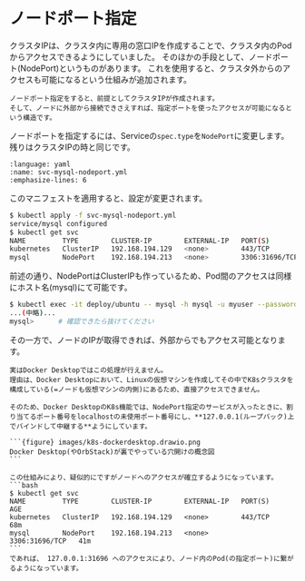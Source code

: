 # ノードポート指定

クラスタIPは、クラスタ内に専用の窓口IPを作成することで、クラスタ内のPodからアクセスできるようにしていました。
そのほかの手段として、ノードポート(NodePort)というものがあります。
これを使用すると、クラスタ外からのアクセスも可能になるという仕組みが追加されます。

```{note}
ノードポート指定をすると、前提としてクラスタIPが作成されます。
そして、ノードに外部から接続できさえすれば、指定ポートを使ったアクセスが可能になるという構造です。
```

ノードポートを指定するには、Serviceの`spec.type`を`NodePort`に変更します。
残りはクラスタIPの時と同じです。

```{literalinclude} sources/svc-mysql-nodeport.yml
:language: yaml
:name: svc-mysql-nodeport.yml
:emphasize-lines: 6
```

このマニフェストを適用すると、設定が変更されます。

```bash
$ kubectl apply -f svc-mysql-nodeport.yml
service/mysql configured
$ kubectl get svc
NAME         TYPE        CLUSTER-IP        EXTERNAL-IP   PORT(S)          AGE
kubernetes   ClusterIP   192.168.194.129   <none>        443/TCP          68m
mysql        NodePort    192.168.194.213   <none>        3306:31696/TCP   41m <-- 31696がノードポート
```

前述の通り、NodePortはClusterIPも作っているため、Pod間のアクセスは同様にホスト名(mysql)にて可能です。

```bash
$ kubectl exec -it deploy/ubuntu -- mysql -h mysql -u myuser --password=mypassword mydb
...(中略)...
mysql>      # 確認できたら抜けてください
```

その一方で、ノードのIPが取得できれば、外部からでもアクセス可能となります。

````{note}
実はDocker Desktopではこの処理が行えません。
理由は、Docker Desktopにおいて、Linuxの仮想マシンを作成してその中でK8sクラスタを構成している(=ノードも仮想マシンの内側)にあるため、直接アクセスできません。

そのため、Docker DesktopのK8s機能では、NodePort指定のサービスが入ったときに、割り当てるポート番号をlocalhostの未使用ポート番号にし、**127.0.0.1(ループバック)上でバインドして中継する**ようにしています。

```{figure} images/k8s-dockerdesktop.drawio.png
Docker Desktop(やOrbStack)が裏でやっている穴開けの概念図
```

この仕組みにより、疑似的にですがノードへのアクセスが確立するようになっています。
```bash
$ kubectl get svc
NAME         TYPE        CLUSTER-IP        EXTERNAL-IP   PORT(S)          AGE
kubernetes   ClusterIP   192.168.194.129   <none>        443/TCP          68m
mysql        NodePort    192.168.194.213   <none>        3306:31696/TCP   41m
```
であれば、 127.0.0.1:31696 へのアクセスにより、ノード内のPod(の指定ポート)に繋がるようになっています。

````

